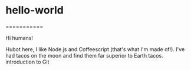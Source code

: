 # hello-world
  ===========
  
  Hi humans!
  
  Hubot here, I like Node.js and Coffeescript (that's what I'm made of!).
  I've had tacos on the moon and find them far superior to Earth tacos.
introduction to Git

